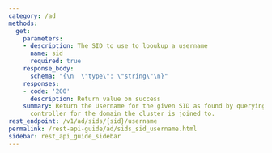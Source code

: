 ```yaml
---
category: /ad
methods:
  get:
    parameters:
    - description: The SID to use to looukup a username
      name: sid
      required: true
    response_body:
      schema: "{\n  \"type\": \"string\"\n}"
    responses:
    - code: '200'
      description: Return value on success
    summary: Return the Username for the given SID as found by querying the domain
      controller for the domain the cluster is joined to.
rest_endpoint: /v1/ad/sids/{sid}/username
permalink: /rest-api-guide/ad/sids_sid_username.html
sidebar: rest_api_guide_sidebar
---
```

